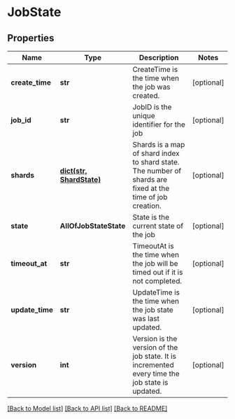 # JobState

## Properties
Name | Type | Description | Notes
------------ | ------------- | ------------- | -------------
**create_time** | **str** | CreateTime is the time when the job was created. | [optional] 
**job_id** | **str** | JobID is the unique identifier for the job | [optional] 
**shards** | [**dict(str, ShardState)**](ShardState.md) | Shards is a map of shard index to shard state. The number of shards are fixed at the time of job creation. | [optional] 
**state** | **AllOfJobStateState** | State is the current state of the job | [optional] 
**timeout_at** | **str** | TimeoutAt is the time when the job will be timed out if it is not completed. | [optional] 
**update_time** | **str** | UpdateTime is the time when the job state was last updated. | [optional] 
**version** | **int** | Version is the version of the job state. It is incremented every time the job state is updated. | [optional] 

[[Back to Model list]](../README.md#documentation-for-models) [[Back to API list]](../README.md#documentation-for-api-endpoints) [[Back to README]](../README.md)

